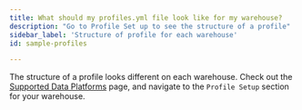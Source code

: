 ```yaml
---
title: What should my profiles.yml file look like for my warehouse?
description: "Go to Profile Set up to see the structure of a profile"
sidebar_label: 'Structure of profile for each warehouse'
id: sample-profiles

---
```


The structure of a profile looks different on each warehouse. Check out the [Supported Data Platforms](supported-data-platforms) page, and navigate to the `Profile Setup` section for your warehouse.
